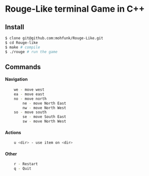 # Rouge-Like terminal Game in C++

## Install

```bash
$ clone git@github.com:mohfunk/Rouge-Like.git
$ cd Rouge-like
$ make # compile
$ ./rouge # run the game
```

## Commands

#### Navigation
```bash
    we - move west
    ea - move east
    no - move north
        ne - move North East
        nw - move North West
    so - move south
        se - move South East
        sw - move North West
```

#### Actions
```bash
    u <dir> - use item on <dir>
```

#### Other
```bash
    r - Restart
    q - Quit
```


